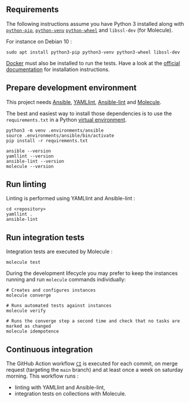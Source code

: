 ## Requirements

The following instructions assume you have Python 3 installed along with [`python-pip`](https://pip.pypa.io/en/stable/), [`python-venv`](https://docs.python.org/3/library/venv.html)
[`python-wheel`](https://pythonwheels.com/) and `libssl-dev` (for Molecule).

For instance on Debian 10 :

    sudo apt install python3-pip python3-venv python3-wheel libssl-dev

[Docker](https://www.docker.com/) must also be installed to run the tests. Have a look at the [official documentation](https://docs.docker.com/engine/install/debian/)
for installation instructions.

## Prepare development environment

This project needs [Ansible](https://www.ansible.com/), [YAMLlint](https://yamllint.readthedocs.io/en/stable/), [Ansible-lint](https://github.com/ansible/ansible-lint)
and [Molecule](https://molecule.readthedocs.io/en/stable/).

The best and easiest way to install those dependencies is to use the `requirements.txt` in a Python [virtual environment](https://docs.python.org/3/library/venv.html).

    python3 -m venv .environments/ansible
    source .environments/ansible/bin/activate
    pip install -r requirements.txt

    ansible --version
    yamllint --version
    ansible-lint --version
    molecule --version

## Run linting

Linting is performed using YAMLlint and Ansible-lint :

    cd <repository>
    yamllint .
    ansible-lint

## Run integration tests

Integration tests are executed by Molecule :

    molecule test

During the development lifecycle you may prefer to keep the instances running and run `molecule` commands individually:

    # Creates and configures instances
    molecule converge

    # Runs automated tests against instances
    molecule verify

    # Runs the converge step a second time and check that no tasks are marked as changed
    molecule idempotence

## Continuous integration

The GitHub Action workflow [`CI`](https://github.com/marcwrobel/ansible-collection-assertions/actions?query=workflow%3ACI) is executed for each commit, on merge
request (targeting the `main` branch) and at least once a week on saturday morning. This workflow runs :

- linting with YAMLlint and Ansible-lint,
- integration tests on collections with Molecule.

